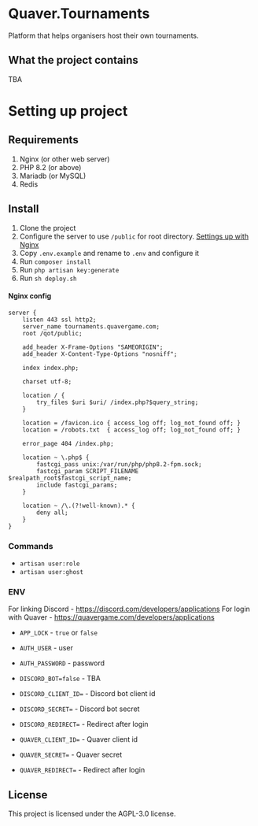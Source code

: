 # Quaver.Tournaments

Platform that helps organisers host their own tournaments.

## What the project contains

TBA

# Setting up project

## Requirements

1. Nginx (or other web server)
2. PHP 8.2 (or above)
3. Mariadb (or MySQL)
4. Redis

## Install

1. Clone the project
2. Configure the server to use `/public` for root directory. [Settings up with Nginx](#nginx-config)
3. Copy `.env.example` and rename to `.env` and configure it
4. Run `composer install`
5. Run `php artisan key:generate`
6. Run `sh deploy.sh`

#### Nginx config

```nginx
server {
    listen 443 ssl http2;
    server_name tournaments.quavergame.com;
    root /qot/public;

    add_header X-Frame-Options "SAMEORIGIN";
    add_header X-Content-Type-Options "nosniff";

    index index.php;

    charset utf-8;

    location / {
        try_files $uri $uri/ /index.php?$query_string;
    }

    location = /favicon.ico { access_log off; log_not_found off; }
    location = /robots.txt  { access_log off; log_not_found off; }

    error_page 404 /index.php;

    location ~ \.php$ {
        fastcgi_pass unix:/var/run/php/php8.2-fpm.sock;
        fastcgi_param SCRIPT_FILENAME $realpath_root$fastcgi_script_name;
        include fastcgi_params;
    }

    location ~ /\.(?!well-known).* {
        deny all;
    }
}
```

### Commands

- `artisan user:role`
- `artisan user:ghost`

### ENV
For linking Discord - https://discord.com/developers/applications
For login with Quaver - https://quavergame.com/developers/applications

- `APP_LOCK` - `true` or `false`
- `AUTH_USER` - user
- `AUTH_PASSWORD` - password


- `DISCORD_BOT=false` - TBA


- `DISCORD_CLIENT_ID=` - Discord bot client id
- `DISCORD_SECRET=` - Discord bot secret
- `DISCORD_REDIRECT=` - Redirect after login


- `QUAVER_CLIENT_ID=` - Quaver client id
- `QUAVER_SECRET=` - Quaver secret
- `QUAVER_REDIRECT=` - Redirect after login

## License

This project is licensed under the AGPL-3.0 license.
